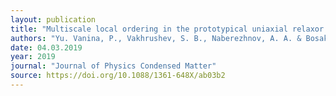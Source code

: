 ```yaml
---
layout: publication
title: "Multiscale local ordering in the prototypical uniaxial relaxor Sr<sub>0.6</sub>Ba<sub>0.4</sub>Nb<sub>2</sub>O<sub>6</sub> single crystal at room temperature"
authors: "Yu. Vanina, P., Vakhrushev, S. B., Naberezhnov, A. A. & Bosak, A. A."
date: 04.03.2019
year: 2019
journal: "Journal of Physics Condensed Matter"
source: https://doi.org/10.1088/1361-648X/ab03b2
---
```

